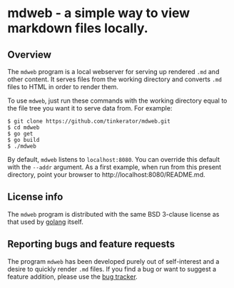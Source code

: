 # mdweb - a simple way to view markdown files locally.

## Overview

The `mdweb` program is a local webserver for serving up rendered `.md`
and other content. It serves files from the working directory and
converts `.md` files to HTML in order to render them.

To use `mdweb`, just run these commands with the working directory
equal to the file tree you want it to serve data from. For example:
```
$ git clone https://github.com/tinkerator/mdweb.git
$ cd mdweb
$ go get
$ go build
$ ./mdweb
```
By default, `mdweb` listens to `localhost:8080`. You can override this
default with the `--addr` argument. As a first example, when run from
this present directory, point your browser to
http://localhost:8080/README.md.

## License info

The `mdweb` program is distributed with the same BSD 3-clause license
as that used by [golang](https://golang.org/LICENSE) itself.

## Reporting bugs and feature requests

The program `mdweb` has been developed purely out of self-interest and
a desire to quickly render `.md` files. If you find a bug or want to
suggest a feature addition, please use the [bug
tracker](https://github.com/tinkerator/twave/issues).
